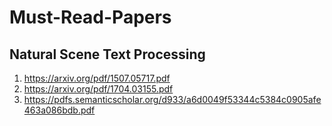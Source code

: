 # Must-Read-Papers

## Natural Scene Text Processing
1. https://arxiv.org/pdf/1507.05717.pdf
2. https://arxiv.org/pdf/1704.03155.pdf
3. https://pdfs.semanticscholar.org/d933/a6d0049f53344c5384c0905afe463a086bdb.pdf

